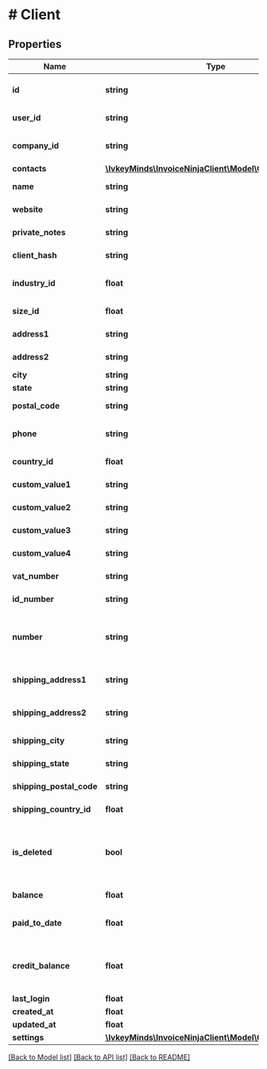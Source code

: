 # # Client

## Properties

Name | Type | Description | Notes
------------ | ------------- | ------------- | -------------
**id** | **string** | The hashed id of the client | [optional]
**user_id** | **string** | The hashed id of the user | [optional]
**company_id** | **string** | The hashed id of the company | [optional]
**contacts** | [**\IvkeyMinds\InvoiceNinjaClient\Model\ClientContact[]**](ClientContact.md) |  | [optional]
**name** | **string** | The client name | [optional]
**website** | **string** | The client website | [optional]
**private_notes** | **string** | Private notes on the client | [optional]
**client_hash** | **string** | The client hash | [optional]
**industry_id** | **float** | The industry id of the client | [optional]
**size_id** | **float** | The size id of the client | [optional]
**address1** | **string** | Address line 1 | [optional]
**address2** | **string** | Address line 2 | [optional]
**city** | **string** | City | [optional]
**state** | **string** | State/Locality | [optional]
**postal_code** | **string** | Zip / Postal code | [optional]
**phone** | **string** | The client phone number | [optional]
**country_id** | **float** | The client country id | [optional]
**custom_value1** | **string** | A custom value | [optional]
**custom_value2** | **string** | A custom value | [optional]
**custom_value3** | **string** | A custom value | [optional]
**custom_value4** | **string** | A custom value | [optional]
**vat_number** | **string** | The client VAT number | [optional]
**id_number** | **string** | The client id number | [optional]
**number** | **string** | The client number - assigned by the system typically | [optional]
**shipping_address1** | **string** | The shipping address line 1 | [optional]
**shipping_address2** | **string** | The shipping address line 2 | [optional]
**shipping_city** | **string** | The shipping city | [optional]
**shipping_state** | **string** | The shipping state | [optional]
**shipping_postal_code** | **string** | The shipping postal code | [optional]
**shipping_country_id** | **float** | The shipping country id | [optional]
**is_deleted** | **bool** | Boolean flagged determining if the client has been deleted | [optional]
**balance** | **float** | The client balance | [optional]
**paid_to_date** | **float** | The amount the client has paid to date. | [optional]
**credit_balance** | **float** | An amount which is available to the client for future use. | [optional]
**last_login** | **float** | Timestamp | [optional]
**created_at** | **float** | Timestamp | [optional]
**updated_at** | **float** | Timestamp | [optional]
**settings** | [**\IvkeyMinds\InvoiceNinjaClient\Model\CompanySettings**](CompanySettings.md) |  | [optional]

[[Back to Model list]](../../README.md#models) [[Back to API list]](../../README.md#endpoints) [[Back to README]](../../README.md)
